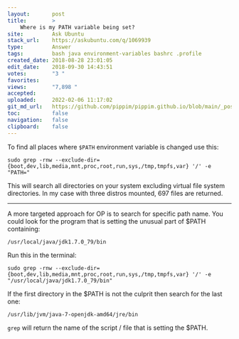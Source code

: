 ```yaml
---
layout:       post
title:        >
    Where is my PATH variable being set?
site:         Ask Ubuntu
stack_url:    https://askubuntu.com/q/1069939
type:         Answer
tags:         bash java environment-variables bashrc .profile
created_date: 2018-08-28 23:01:05
edit_date:    2018-09-30 14:43:51
votes:        "3 "
favorites:    
views:        "7,898 "
accepted:     
uploaded:     2022-02-06 11:17:02
git_md_url:   https://github.com/pippim/pippim.github.io/blob/main/_posts/2018/2018-08-28-Where-is-my-PATH-variable-being-set_.md
toc:          false
navigation:   false
clipboard:    false
---
```


To find all places where `$PATH` environment variable is changed use this:

``` 
sudo grep -rnw --exclude-dir={boot,dev,lib,media,mnt,proc,root,run,sys,/tmp,tmpfs,var} '/' -e "PATH="
```

This will search all directories on your system excluding virtual file system directories. In my case with three distros mounted, 697 files are returned.


----------


A more targeted approach for OP is to search for specific path name. You could look for the program that is setting the unusual part of $PATH containing:

``` 
/usr/local/java/jdk1.7.0_79/bin
```

Run this in the terminal:

``` 
sudo grep -rnw --exclude-dir={boot,dev,lib,media,mnt,proc,root,run,sys,/tmp,tmpfs,var} '/' -e "/usr/local/java/jdk1.7.0_79/bin"
```

If the first directory in the $PATH is not the culprit then search for the last one:

``` 
/usr/lib/jvm/java-7-openjdk-amd64/jre/bin
```

`grep` will return the name of the script / file that is setting the $PATH.

